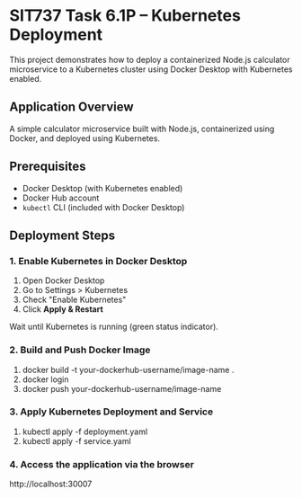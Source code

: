# SIT737 Task 6.1P – Kubernetes Deployment

This project demonstrates how to deploy a containerized Node.js calculator microservice to a Kubernetes cluster using Docker Desktop with Kubernetes enabled.


##  Application Overview

A simple calculator microservice built with Node.js, containerized using Docker, and deployed using Kubernetes.

##  Prerequisites

- Docker Desktop (with Kubernetes enabled)
- Docker Hub account
- `kubectl` CLI (included with Docker Desktop)

##  Deployment Steps

###  1. Enable Kubernetes in Docker Desktop

1. Open Docker Desktop
2. Go to Settings > Kubernetes
3. Check "Enable Kubernetes"
4. Click **Apply & Restart**

Wait until Kubernetes is running (green status indicator).

### 2. Build and Push Docker Image

1. docker build -t your-dockerhub-username/image-name .
2. docker login
3. docker push your-dockerhub-username/image-name

### 3. Apply Kubernetes Deployment and Service

1. kubectl apply -f deployment.yaml
2. kubectl apply -f service.yaml

### 4. Access the application via the browser

http://localhost:30007

